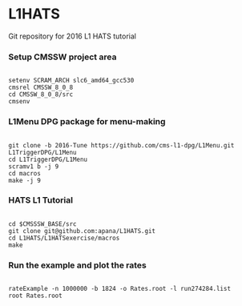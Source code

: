 # L1HATS
Git repository for 2016 L1 HATS tutorial

### Setup CMSSW project area
<pre><code>
setenv SCRAM_ARCH slc6_amd64_gcc530
cmsrel CMSSW_8_0_8
cd CMSSW_8_0_8/src
cmsenv
</code></pre>

### L1Menu DPG package for menu-making
<pre><code>
git clone -b 2016-Tune https://github.com/cms-l1-dpg/L1Menu.git L1TriggerDPG/L1Menu
cd L1TriggerDPG/L1Menu
scramv1 b -j 9
cd macros
make -j 9
</code></pre>

### HATS L1 Tutorial
<pre><code>
cd $CMSSSW_BASE/src
git clone git@github.com:apana/L1HATS.git
cd L1HATS/L1HATSexercise/macros
make
</code></pre>

### Run the example and plot the rates
<pre><code>
rateExample -n 1000000 -b 1824 -o Rates.root -l run274284.list
root Rates.root
</code></pre>
